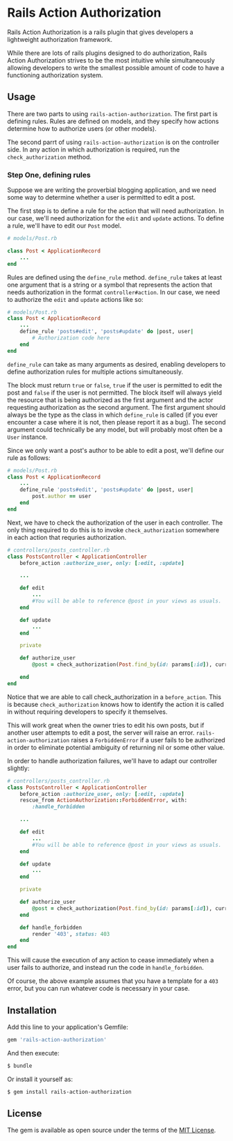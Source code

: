 # Rails Action Authorization
Rails Action Authorization is a rails plugin that gives developers a lightweight authorization framework.

While there are lots of rails plugins designed to do authorization, Rails Action Authorization strives to 
be the most intuitive while simultaneously allowing developers to write the smallest possible amount of code to have a functioning authorization system.

## Usage
There are two parts to using `rails-action-authorization`. The first part is defining rules.
Rules are defined on models, and they specify how actions determine how to authorize users (or other models).

The second parrt of using `rails-action-authorization` is on the controller side. In any action in which authorization is required, run the `check_authorization` method.

### Step One, defining rules
Suppose we are writing the proverbial blogging application, and we need some way to determine whether a user is permitted to edit a post.

The first step is to define a rule for the action that will need authorization. In our case, we'll need authorization for the `edit` and `update` actions. To define a rule, we'll have to edit our `Post` model.
```ruby
# models/Post.rb

class Post < ApplicationRecord
    ...
end
```

Rules are defined using the `define_rule` method. `define_rule` takes at least one argument that is a string or a symbol that represents the action that needs authorization in the format `controller#action`. In our case, we need to authorize the `edit` and `update` actions like so:
```ruby
# models/Post.rb
class Post < ApplicationRecord
    ...
    define_rule 'posts#edit', 'posts#update' do |post, user|
        # Authorization code here
    end
end
```

`define_rule` can take as many arguments as desired, enabling developers to define authorization rules for multiple actions simultaneously. 

The block must return `true` or `false`, `true` if the user is permitted to edit the post 
and `false` if the user is not permitted. The block itself will always yield the resource
that is being authorized as the first argument and the actor requesting authorization as the second argument. The first argument should always be the type as the class in which `define_rule` is called (if you ever encounter a case where it is not, then please report it as a bug). The second argument could technically be any model, but will probably most often be a `User` instance.

Since we only want a post's author to be able to edit a post, we'll define our rule as follows:
```ruby
# models/Post.rb
class Post < ApplicationRecord
    ...
    define_rule 'posts#edit', 'posts#update' do |post, user|
        post.author == user
    end
end
```

Next, we have to check the authorization of the user in each controller. The only thing required
to do this is to invoke `check_authorization` somewhere in each action that requries authorization.
```ruby
# controllers/posts_controller.rb
class PostsController < ApplicationController
    before_action :authorize_user, only: [:edit, :update]

    ...

    def edit
        ...
        #You will be able to reference @post in your views as usuals.
    end

    def update
        ...
    end

    private

    def authorize_user
        @post = check_authorization(Post.find_by(id: params[:id]), current_user) # Here, use your own method for getting the current user.

    end
end
```
Notice that we are able to call check_authorization in a `before_action`. This is because `check_authorization`
knows how to identify the action it is called in without requiring developers to specify it themselves.

This will work great when the owner tries to edit his own posts, but if another user attempts to edit
a post, the server will raise an error. `rails-action-authorization` raises a `ForbiddenError` if a
user fails to be authorized in order to eliminate potential ambiguity of returning nil or some other
value.

In order to handle authorization failures, we'll have to adapt our controller slightly:
```ruby
# controllers/posts_controller.rb
class PostsController < ApplicationController
    before_action :authorize_user, only: [:edit, :update]
    rescue_from ActionAuthorization::ForbiddenError, with:
        :handle_forbidden

    ...

    def edit
        ...
        #You will be able to reference @post in your views as usuals.
    end

    def update
        ...
    end

    private

    def authorize_user
        @post = check_authorization(Post.find_by(id: params[:id]), current_user) # Here, use your own method for getting the current user.
    end

    def handle_forbidden
        render '403', status: 403
    end
end
```
This will cause the execution of any action to cease immediately when a user fails to authorize, and
instead run the code in `handle_forbidden`.

Of course, the above example assumes that you have a template for a `403` error, but you can run
whatever code is necessary in your case. 

## Installation
Add this line to your application's Gemfile:

```ruby
gem 'rails-action-authorization'
```

And then execute:
```bash
$ bundle
```

Or install it yourself as:
```bash
$ gem install rails-action-authorization
```

## License
The gem is available as open source under the terms of the [MIT License](https://opensource.org/licenses/MIT).

